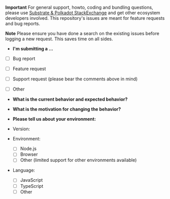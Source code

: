 **Important** For general support, howto, coding and bundling questions, please use [Substrate & Polkadot StackExchange](https://substrate.stackexchange.com/) and get other ecosystem developers involved. This repository's issues are meant for feature requests and bug reports.

**Note** Please ensure you have done a search on the existing issues before logging a new request. This saves time on all sides.


* **I'm submitting a ...**

<!--- Try and classify your actual report -->

  - [ ] Bug report
  - [ ] Feature request
  - [ ] Support request (please bear the comments above in mind)
  - [ ] Other


* **What is the current behavior and expected behavior?**

<!--- If you're describing a bug, tell us what should happen -->
<!--- If you're suggesting a change/improvement, tell us how it should work -->


* **What is the motivation for changing the behavior?**

<!--- Not obligatory, but suggest a motivation for the request -->
<!--- or ideas how to implement the addition or change -->


* **Please tell us about your environment:**

<!--- Include as many relevant details about the environment you experienced the issue in -->
<!--- Also ensure that you have tested against the latest stable releases if a bug -->

  - Version:
  - Environment:

    - [ ] Node.js
    - [ ] Browser
    - [ ] Other (limited support for other environments available)

  - Language:

    - [ ] JavaScript
    - [ ] TypeScript
    - [ ] Other
